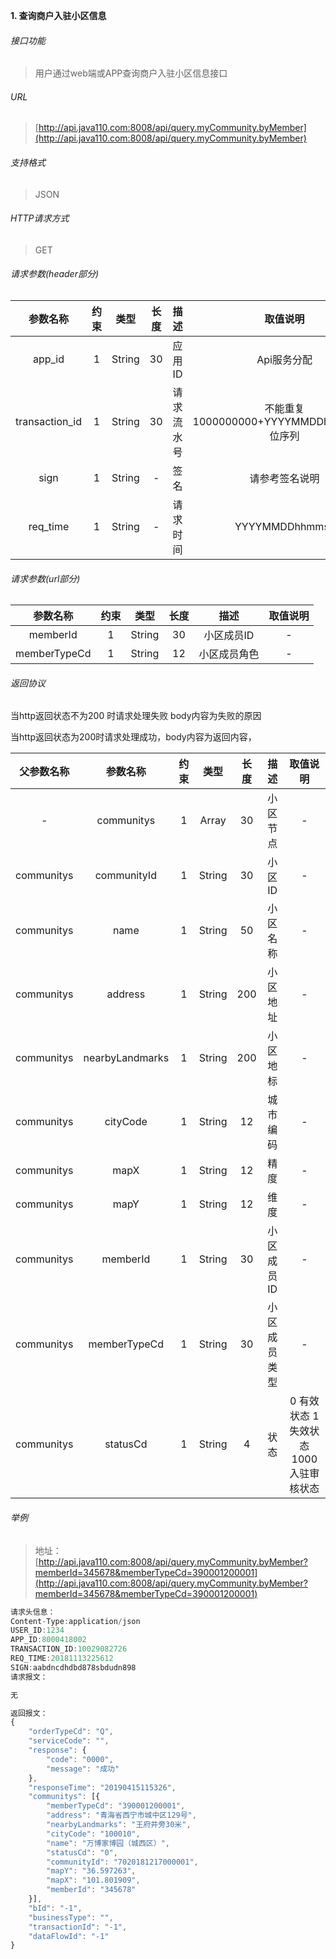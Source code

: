 

**1\. 查询商户入驻小区信息**
###### 接口功能
> 用户通过web端或APP查询商户入驻小区信息接口

###### URL
> [http://api.java110.com:8008/api/query.myCommunity.byMember](http://api.java110.com:8008/api/query.myCommunity.byMember)

###### 支持格式
> JSON

###### HTTP请求方式
> GET

###### 请求参数(header部分)
|参数名称|约束|类型|长度|描述|取值说明|
| :-: | :-: | :-: | :-: | :-: | :-:|
|app_id|1|String|30|应用ID|Api服务分配                      |
|transaction_id|1|String|30|请求流水号|不能重复 1000000000+YYYYMMDDhhmmss+6位序列 |
|sign|1|String|-|签名|请参考签名说明|
|req_time|1|String|-|请求时间|YYYYMMDDhhmmss|

###### 请求参数(url部分)
|参数名称|约束|类型|长度|描述|取值说明|
| :-: | :-: | :-: | :-: | :-: | :-: |
|memberId|1|String|30|小区成员ID|-|
|memberTypeCd|1|String|12|小区成员角色|-|

###### 返回协议

当http返回状态不为200 时请求处理失败 body内容为失败的原因

当http返回状态为200时请求处理成功，body内容为返回内容，

|父参数名称|参数名称|约束|类型|长度|描述|取值说明|
| :-: | :-: | :-: | :-: | :-: | :-: | :-: |
|-|communitys|1|Array|30|小区节点|-|
|communitys|communityId|1|String|30|小区ID|-|
|communitys|name|1|String|50|小区名称|-|
|communitys|address|1|String|200|小区地址|-|
|communitys|nearbyLandmarks|1|String|200|小区地标|-|
|communitys|cityCode|1|String|12|城市编码|-|
|communitys|mapX|1|String|12|精度|-|
|communitys|mapY|1|String|12|维度|-|
|communitys|memberId|1|String|30|小区成员ID|-|
|communitys|memberTypeCd|1|String|30|小区成员类型|-|
|communitys|statusCd|1|String|4|状态|0 有效状态 1 失效状态 1000 入驻审核状态|




###### 举例
> 地址：[http://api.java110.com:8008/api/query.myCommunity.byMember?memberId=345678&memberTypeCd=390001200001](http://api.java110.com:8008/api/query.myCommunity.byMember?memberId=345678&memberTypeCd=390001200001)

``` javascript
请求头信息：
Content-Type:application/json
USER_ID:1234
APP_ID:8000418002
TRANSACTION_ID:10029082726
REQ_TIME:20181113225612
SIGN:aabdncdhdbd878sbdudn898
请求报文：

无

返回报文：
{
	"orderTypeCd": "Q",
	"serviceCode": "",
	"response": {
		"code": "0000",
		"message": "成功"
	},
	"responseTime": "20190415115326",
	"communitys": [{
		"memberTypeCd": "390001200001",
		"address": "青海省西宁市城中区129号",
		"nearbyLandmarks": "王府井旁30米",
		"cityCode": "100010",
		"name": "万博家博园（城西区）",
		"statusCd": "0",
		"communityId": "7020181217000001",
		"mapY": "36.597263",
		"mapX": "101.801909",
		"memberId": "345678"
	}],
	"bId": "-1",
	"businessType": "",
	"transactionId": "-1",
	"dataFlowId": "-1"
}

```
